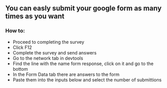## You can easly submit your google form as many times as you want

### How to:
 - Proceed to completing the survey
 - Click F12
 - Complete the survey and send answers
 - Go to the network tab in devtools
 - Find the line with the name form response, click on it and go to the bottom
 - In the Form Data tab there are answers to the form
 - Paste them into the inputs below and select the number of submittions
